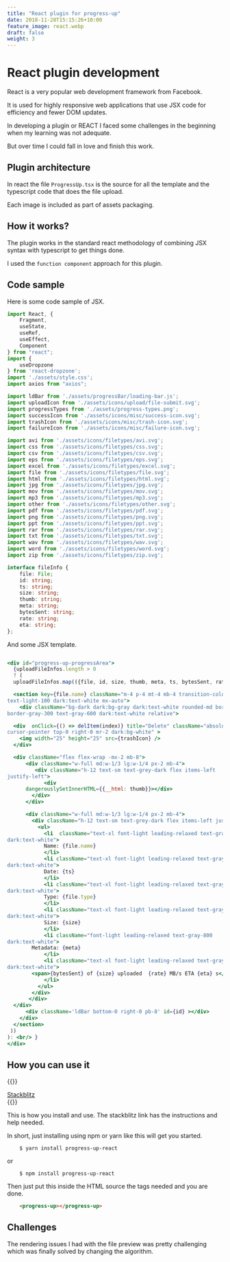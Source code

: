 ```yaml
---
title: "React plugin for progress-up"
date: 2018-11-28T15:15:26+10:00
feature_image: react.webp
draft: false
weight: 3
---
```


# React plugin development

React is a very popular web development framework from Facebook.

It is used for highly responsive web applications that use JSX code for
efficiency and fewer DOM updates.

In developing a plugin or REACT I faced some challenges in the beginning
when my learning was not adequate.

But over time I could fall in love and finish this work.

## Plugin architecture

In react the file `ProgressUp.tsx` is the source for all the template
and the typescript code that does the file upload.

Each image is included as part of assets packaging.

## How it works?

The plugin works in the standard react methodology of combining JSX
syntax with typescript to get things done.

I used the `function component` approach for this plugin.


## Code sample

Here is some code sample of JSX.

```ts
import React, {
    Fragment,
    useState,
    useRef,
    useEffect,
    Component
} from "react";
import {
    useDropzone
} from 'react-dropzone';
import './assets/style.css';
import axios from "axios";

import ldBar from './assets/progressBar/loading-bar.js';
import uploadIcon from './assets/icons/upload/file-submit.svg';
import progressTypes from './assets/progress-types.png';
import successIcon from './assets/icons/misc/success-icon.svg';
import trashIcon from './assets/icons/misc/trash-icon.svg';
import failureIcon from './assets/icons/misc/failure-icon.svg';

import avi from './assets/icons/filetypes/avi.svg';
import css from './assets/icons/filetypes/css.svg';
import csv from './assets/icons/filetypes/csv.svg';
import eps from './assets/icons/filetypes/eps.svg';
import excel from './assets/icons/filetypes/excel.svg';
import file from './assets/icons/filetypes/file.svg';
import html from './assets/icons/filetypes/html.svg';
import jpg from './assets/icons/filetypes/jpg.svg';
import mov from './assets/icons/filetypes/mov.svg';
import mp3 from './assets/icons/filetypes/mp3.svg';
import other from './assets/icons/filetypes/other.svg';
import pdf from './assets/icons/filetypes/pdf.svg';
import png from './assets/icons/filetypes/png.svg';
import ppt from './assets/icons/filetypes/ppt.svg';
import rar from './assets/icons/filetypes/rar.svg';
import txt from './assets/icons/filetypes/txt.svg';
import wav from './assets/icons/filetypes/wav.svg';
import word from './assets/icons/filetypes/word.svg';
import zip from './assets/icons/filetypes/zip.svg';

interface fileInfo {
    file: File;
    id: string;
    ts: string;
    size: string;
    thumb: string;
    meta: string;
    bytesSent: string;
    rate: string;
    eta: string;
};


```

And some JSX template.

```jsx

<div id="progress-up-progressArea"> 
  {uploadFileInfos.length > 0
  ? (
  uploadFileInfos.map(({file, id, size, thumb, meta, ts, bytesSent, rate, eta}, index) => (

  <section key={file.name} className="m-4 p-4 mt-4 mb-4 transition-colors
text-light-100 dark:text-white mx-auto">
    <div className="bg-dark dark:bg-gray dark:text-white rounded-md border border-red-800 rounded py-3 px-6
border-gray-300 text-gray-600 dark:text-white relative">

  <div  onClick={() => delItem(index)} title="Delete" className="absolute
cursor-pointer top-0 right-0 mr-2 dark:bg-white" >
	<img width="25" height="25" src={trashIcon} />
  </div>

  <div className="flex flex-wrap -mx-2 mb-8">
      <div className="w-full md:w-1/3 lg:w-1/4 px-2 mb-4">
         <div className="h-12 text-sm text-grey-dark flex items-left
justify-left">
      		<div
      dangerouslySetInnerHTML={{__html: thumb}}></div>
        </div>
      </div>

      <div className="w-full md:w-1/3 lg:w-1/4 px-2 mb-4">
        <div className="h-12 text-sm text-grey-dark flex items-left justify-left">
          <ul>
      	    <li  className="text-xl font-light leading-relaxed text-gray-800
dark:text-white">
      	    Name: {file.name}
      	    </li>
      	    <li className="text-xl font-light leading-relaxed text-gray-800
dark:text-white">
      	    Date: {ts}
      	    </li>
      	    <li className="text-xl font-light leading-relaxed text-gray-800
dark:text-white">
      	    Type: {file.type}
      	    </li>
      	    <li className="text-xl font-light leading-relaxed text-gray-800
dark:text-white">
      	    Size: {size} 
      	    </li>
       	    <li className="font-light leading-relaxed text-gray-800
dark:text-white">
	    Metadata: {meta}
      	    </li>
      	    <li className="text-xl font-light leading-relaxed text-gray-800
dark:text-white">
		<span>{bytesSent} of {size} uploaded  {rate} MB/s ETA {eta} s</span>
      	    </li>
          </ul>
        </div>
       </div>
  </div>
      <div className='ldBar bottom-0 right-0 pb-8' id={id} ></div>
    </div>
  </section>
 ))
): <br/> }
</div>


```	
## How you can use it

{{<rawhtml>}}
<div class="flex justify-center">
<a href="https://react-ts-iscadj.stackblitz.io" class="bg-blue-200 rounded shadow-md text-black px-4 py-3 no-underline">Stackblitz </a>
</div>
{{</rawhtml>}}


This is how you install and use.
The stackblitz link has the instructions and help needed.

In short, just installing using npm or yarn like this will get you
started.

```shell
	$ yarn install progress-up-react
```

or

```shell
	$ npm install progress-up-react
```

Then just put this inside the HTML source the tags needed and you are
done.

```html
	<progress-up></progress-up>
```


## Challenges

The rendering issues I had with the file preview was pretty challenging
which was finally solved by changing the algorithm.
